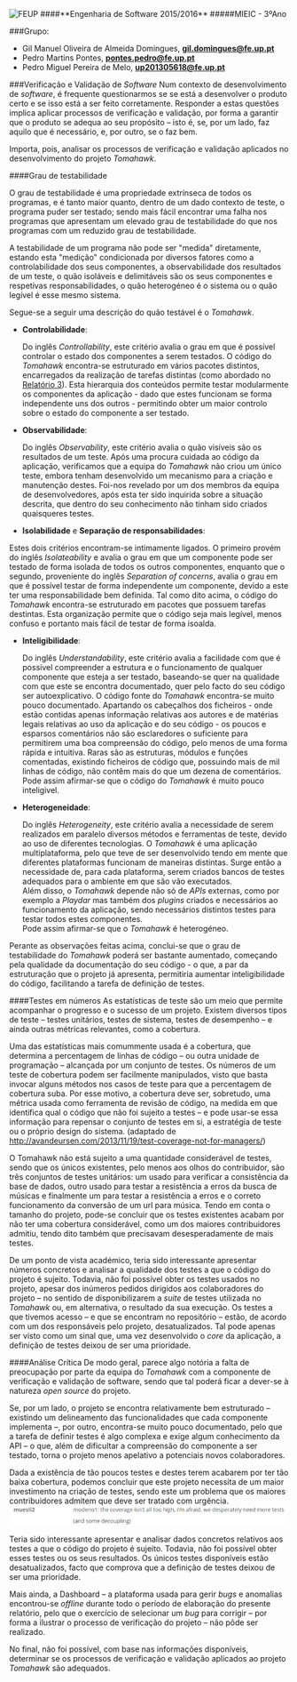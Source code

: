 <img src="https://encrypted-tbn2.gstatic.com/images?q=tbn:ANd9GcQ5v37xur40kL994HczH-li9mzyHP47jhvORpy-vNoHzatPjm11gSvwLVU" alt="FEUP">
####**Engenharia de Software 2015/2016**
#####MIEIC - 3ºAno

###Grupo:
- Gil Manuel Oliveira de Almeida Domingues, **gil.domingues@fe.up.pt**
- Pedro Martins Pontes, **pontes.pedro@fe.up.pt**
- Pedro Miguel Pereira de Melo, **up201305618@fe.up.pt**

###Verificação e Validação de *Software*
Num contexto de desenvolvimento de *software*, é frequente questionarmos se se está a desenvolver o produto certo e se isso está a ser feito corretamente. Responder a estas questões implica aplicar processos de verificação e validação, por forma a garantir que o produto se adequa ao seu propósito – isto é, se, por um lado, faz aquilo que é necessário, e, por outro, se o faz bem.

Importa, pois, analisar os processos de verificação e validação aplicados no desenvolvimento do projeto *Tomahawk*.

####Grau de testabilidade

 O grau de testabilidade é uma propriedade extrínseca de todos os programas, e é tanto maior quanto, dentro de um dado contexto de teste, o programa puder ser testado; sendo mais fácil encontrar uma falha nos programas que apresentam um elevado grau de testabilidade do que nos programas com um reduzido grau de testabilidade.

 A testabilidade de um programa não pode ser "medida" diretamente, estando esta "medição" condicionada por diversos fatores como a controlabilidade dos seus componentes, a observabilidade dos resultados de um teste, o quão isoláveis e delimitáveis são os seus componentes e respetivas responsabilidades, o quão heterogéneo é o sistema ou o quão legível é esse mesmo sistema.

Segue-se a seguir uma descrição do quão testável é o *Tomahawk*.

- **Controlabilidade**:

  Do inglês *Controllability*, este critério avalia o grau em que é possível controlar o estado dos componentes a serem testados.
  O código do *Tomahawk* encontra-se estruturado em vários pacotes distintos, encarregados da realização de tarefas distintas (como abordado no [Relatório 3](https://github.com/pmpontes/tomahawk/blob/master/ESOF-docs/Report3.md)).
  Esta hierarquia dos conteúdos permite testar modularmente os componentes da aplicação - dado que estes funcionam se forma independente uns dos outros - permitindo obter um maior controlo sobre o estado do componente a ser testado.

- **Observabilidade**:

  Do inglês *Observability*, este critério avalia o quão visíveis são os resultados de um teste.
  Após uma procura cuidada ao código da aplicação, verificamos que a equipa do *Tomahawk* não criou um único teste, embora tenham desenvolvido um mecanismo para a criação e manutenção destes.
  Foi-nos revelado por um dos membros da equipa de desenvolvedores, após esta ter sido inquirida sobre a situação descrita, que dentro do seu conhecimento não tinham sido criados quaisqueres testes.

- **Isolabilidade** e **Separação de responsabilidades**:

 Estes dois critérios encontram-se intimamente ligados.
 O primeiro provém do inglês *Isolateability* e avalia o grau em que um componente pode ser testado de forma isolada de todos os outros componentes, enquanto que o segundo, proveniente do inglês *Separation of concerns*, avalia o grau em que é possível testar de forma independente um componente, devido a este ter uma responsabilidade bem definida.
 Tal como dito acima, o código do *Tomahawk* encontra-se estruturado em pacotes que possuem tarefas destintas. Esta organização permite que o código seja mais legível, menos confuso e portanto mais fácil de testar de forma isoalda.

- **Inteligibilidade**:

  Do inglês *Understandability*, este critério avalia a facilidade com que é possível compreender a estrutura e o funcionamento de qualquer componente que esteja a ser testado, baseando-se quer na qualidade com que este se encontra documentado, quer pelo facto do seu código ser autoexplicativo.
  O código fonte do *Tomahawk* encontra-se muito pouco documentado. Apartando os cabeçalhos dos ficheiros - onde estão contidas apenas informação relativas aos autores e de matérias legais relativas ao uso da aplicação e do seu código - os poucos e esparsos comentários não são esclaredores o suficiente para permitirem uma boa compreensão do código, pelo menos de uma forma rápida e intuitiva. Raras são as estruturas, módulos e funções comentadas, existindo ficheiros de código que, possuindo mais de mil linhas de código, não contêm mais do que um dezena de comentários.   
  Pode assim afirmar-se que o código do *Tomahawk* é muito pouco inteligivel.

- **Heterogeneidade**:

  Do inglês *Heterogeneity*, este critério avalia a necessidade de serem realizados em paralelo diversos métodos e ferramentas de teste, devido ao uso de diferentes tecnologias.
  O *Tomahawk* é uma aplicação multiplataforma, pelo que teve de ser desenvolvido tendo em mente que diferentes plataformas funcionam de maneiras distintas. Surge então a necessidade de, para cada plataforma, serem criados bancos de testes adequados para o ambiente em que são vão executados.   
  Além disso, o *Tomahawk* depende não só de *APIs* externas, como por exemplo a *Playdar* mas também dos *plugins* criados e necessários ao funcionamento da aplicação, sendo necessários distintos testes para testar todos estes componentes.    
  Pode assim afirmar-se que o *Tomahawk* é heterogéneo.

Perante as observações feitas acima, conclui-se que o grau de testabilidade do *Tomahawk* poderá ser bastante aumentado, começando pela qualidade da documentação do seu código - o que, a par da estruturação que o projeto já apresenta, permitiria aumentar inteligibilidade do código, facilitando a tarefa de definição de testes.

####Testes em números
As estatísticas de teste são um meio que permite acompanhar o progresso e o sucesso de um projeto. Existem diversos tipos de teste – testes unitários, testes de sistema, testes de desempenho – e ainda outras métricas relevantes, como a cobertura.

Uma das estatísticas mais comummente usada é a cobertura, que determina a percentagem de linhas de código – ou outra unidade de programação – alcançada por um conjunto de testes. Os números de um teste de cobertura podem ser facilmente manipulados, visto que basta invocar alguns métodos nos casos de teste para que a percentagem de cobertura suba. Por esse motivo, a cobertura deve ser, sobretudo, uma métrica usada como ferramenta de revisão de código, na medida em que identifica qual o código que não foi sujeito a testes – e pode usar-se essa informação para repensar o conjunto de testes em si, a estratégia de teste ou o próprio design do sistema. (adaptado de http://avandeursen.com/2013/11/19/test-coverage-not-for-managers/)

O Tomahawk não está sujeito a uma quantidade considerável de testes, sendo que os únicos existentes, pelo menos aos olhos do contribuidor, são três conjuntos de testes unitários: um usado para verificar a consistência da base de dados, outro usado para testar a resistência a erros da busca de músicas e finalmente um para testar a resistência a erros e o correto funcionamento da conversão de um url para música. Tendo em conta o tamanho do projeto, pode-se concluir que os testes existentes acabam por não ter uma cobertura considerável, como um dos maiores contribuidores admitiu, tendo dito também que precisavam desesperadamente de mais testes.

De um ponto de vista académico, teria sido interessante apresentar números concretos e analisar a qualidade dos testes a que o código do projeto é sujeito. Todavia, não foi possível obter os testes usados no projeto, apesar dos inúmeros pedidos dirigidos aos colaboradores do projeto – no sentido de disponibilizarem a *suite* de testes utilizada no *Tomahawk* ou, em alternativa, o resultado da sua execução. Os testes a que tivemos acesso – e que se encontram no repositório – estão, de acordo com um dos responsáveis pelo projeto, desatualizados. Tal pode apenas ser visto como um sinal que, uma vez desenvolvido o *core* da aplicação, a definição de testes deixou de ser uma prioridade.

####Análise Crítica
De modo geral, parece algo notória a falta de preocupação por parte da equipa do *Tomahawk* com a componente de verificação e validação de software, sendo que tal poderá ficar a dever-se à natureza *open source* do projeto.

Se, por um lado, o projeto se encontra relativamente bem estruturado – existindo um delineamento das funcionalidades que cada componente implementa –, por outro, encontra-se muito pouco documentado, pelo que a tarefa de definir testes é algo complexa e exige algum conhecimento da API – o que, além de dificultar a compreensão do componente a ser testado, torna o projeto menos apelativo a potenciais novos colaboradores.

Dada a existência de tão poucos testes e destes terem acabarem por ter tão baixa cobertura, podemos concluir que este projeto necessita de um maior investimento na criação de testes, sendo este um problema que os maiores contribuidores admitem que deve ser tratado com urgência.
<img src="https://github.com/pmpontes/tomahawk/blob/master/ESOF-docs/resources/irclog_testing.png?raw=true" alt="IRC chat log.">

Teria sido interessante apresentar e analisar dados concretos relativos aos testes a que o código do projeto é sujeito. Todavia, não foi possível obter esses testes ou os seus resultados. Os únicos testes disponíveis estão desatualizados, facto que comprova que a definição de testes deixou de ser uma prioridade.

Mais ainda, a Dashboard – a plataforma usada para gerir *bugs* e anomalias encontrou-se *offline* durante todo o período de elaboração do presente relatório, pelo que o exercício de selecionar um *bug* para corrigir – por forma a ilustrar o processo de verificação do projeto – não pôde ser realizado.

No final, não foi possível, com base nas informações disponíveis, determinar se os processos de verificação e validação aplicados ao projeto *Tomahawk* são adequados.

